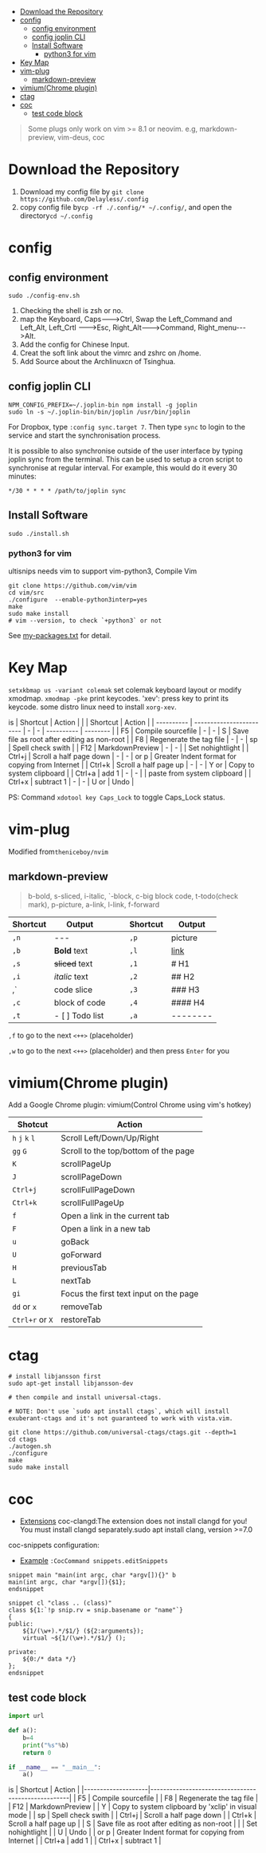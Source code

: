 
<!-- TOC GFM -->

+ [Download the Repository](#download-the-repository)
+ [config](#config)
	* [config environment](#config-environment)
	* [config joplin CLI](#config-joplin-cli)
	* [Install Software](#install-software)
		- [python3 for vim](#python3-for-vim)
+ [Key Map](#key-map)
+ [vim-plug](#vim-plug)
	* [markdown-preview](#markdown-preview)
+ [vimium(Chrome plugin)](#vimiumchrome-plugin)
+ [ctag](#ctag)
+ [coc](#coc)
	* [test code block](#test-code-block)

<!-- /TOC -->

> Some plugs only work on vim >= 8.1 or neovim. e.g, markdown-preview, vim-deus, coc
# Download the Repository
1. Download my config file by `git clone https://github.com/Delayless/.config`
2. copy config file by`cp -rf ./.config/* ~/.config/`, and open the directory`cd ~/.config`
# config
## config environment
`sudo ./config-env.sh`
1. Checking the shell is zsh or no.
2. map the Keyboard, Caps--->Ctrl, Swap the Left_Command and Left_Alt, Left_Crtl --->Esc, Right_Alt--->Command, Right_menu--->Alt.
3. Add the config for Chinese Input.
4. Creat the soft link about the vimrc and zshrc on /home.
5. Add Source about the Archlinuxcn of Tsinghua.
## config joplin CLI
```
NPM_CONFIG_PREFIX=~/.joplin-bin npm install -g joplin
sudo ln -s ~/.joplin-bin/bin/joplin /usr/bin/joplin
```
For Dropbox, type `:config sync.target 7`. Then type `sync` to login to the service and start the synchronisation process.

It is possible to also synchronise outside of the user interface by typing joplin sync from the terminal. This can be used to setup a cron script to synchronise at regular interval. For example, this would do it every 30 minutes:
```
*/30 * * * * /path/to/joplin sync
```

## Install Software
`sudo ./install.sh`
### python3 for vim
ultisnips needs vim to support vim-python3,
Compile Vim
```
git clone https://github.com/vim/vim
cd vim/src
./configure  --enable-python3interp=yes
make
sudo make install
# vim --version, to check `+python3` or not
```
See [my-packages.txt](./my-packages.txt) for detail.

# Key Map
`setxkbmap us -variant colemak` set colemak keyboard layout or modify xmodmap.
`xmodmap -pke` print keycodes.
'xev': press key to print its keycode. some distro linux need to install `xorg-xev`.

<LEADER> is <Space>
| Shortcut   | Action                   |   |   | Shortcut           | Action                                          |
| ---------- | ------------------------ | - | - | ----------         | --------                                        |
| F5         | Compile sourcefile       | - | - | <LEADER>S          | Save file as root after editing as non-root     |
| F8         | Regenerate the tag file  | - | - | <LEADER>sp         | Spell check swith                               |
| F12        | MarkdownPreview          | - | - | <LEADER><Enter>    | Set nohightlight                                |
| Ctrl+j     | Scroll a half page down  | - | - | <F10> or <LEADER>p | Greater Indent format for copying from Internet |
| Ctrl+k     | Scroll a half page up    | - | - | Y or <C-c>         | Copy to system clipboard                        |
| Ctrl+a     | add 1                    | - | - | <C-v>              | paste from system clipboard                     |
| Ctrl+x     | subtract 1               | - | - | U or <C-r>         | Undo                                            |









PS: Command `xdotool key Caps_Lock` to toggle Caps_Lock status.

# vim-plug
Modified from`theniceboy/nvim`

## markdown-preview
> b-bold, s-sliced, i-italic, \`-block, c-big block code, t-todo(check mark), p-picture, a-link, l-link, f-forward

| Shortcut   | Output            |   |   | Shortcut   | Output     |
| ---------- | ----------------- | - | - | ---------- | ---------- |
| `,n`       | ---               |   |   | `,p`       | picture    |
| `,b`       | **Bold** text     |   |   | `,l`       | [link]()   |
| `,s`       | ~~sliced~~ text   |   |   | `,1`       | # H1       |
| `,i`       | *italic* text     |   |   | `,2`       | ## H2      |
| ,\`        | code slice        |   |   | `,3`       | ### H3     |
| `,c`       | block of code     |   |   | `,4`       | #### H4    |
| `,t`       | - [ ] Todo list   |   |   | `,a`       | --------   |

`,f` to go to the next `<++>` (placeholder)

`,w` to go to the next `<++>` (placeholder) and then press `Enter` for you


# vimium(Chrome plugin)
Add a Google Chrome plugin: vimium(Control Chrome using vim's hotkey)

| Shotcut         | Action                                 |
|-----------------|----------------------------------------|
| `h` `j` `k` `l` | Scroll Left/Down/Up/Right              |
| `gg` `G`        | Scroll to the top/bottom of the page   |
| `K`             | scrollPageUp                           |
| `J`             | scrollPageDown                         |
| `Ctrl+j`        | scrollFullPageDown                     |
| `Ctrl+k`        | scrollFullPageUp                       |
| `f`             | Open a link in the current tab         |
| `F`             | Open a link in a new tab               |
| `u`             | goBack                                 |
| `U`             | goForward                              |
| `H`             | previousTab                            |
| `L`             | nextTab                                |
| `gi`            | Focus the first text input on the page |
| `dd` or `x`     | removeTab                              |
| `Ctrl+r` or `X` | restoreTab                             |

# ctag
```
# install libjansson first
sudo apt-get install libjansson-dev

# then compile and install universal-ctags.

# NOTE: Don't use `sudo apt install ctags`, which will install exuberant-ctags and it's not guaranteed to work with vista.vim.

git clone https://github.com/universal-ctags/ctags.git --depth=1
cd ctags
./autogen.sh
./configure
make
sudo make install
```

# coc
- [Extensions](https://github.com/neoclide/coc.nvim/wiki/Using-coc-extensions)
coc-clangd:The extension does not install clangd for you! You must install clangd separately.sudo apt install clang<Tab>, version >=7.0

coc-snippets configuration:
- [Example](https://github.com/neoclide/coc-snippets/tree/master/tests/snippets)
`:CocCommand snippets.editSnippets`


```
snippet main "main(int argc, char *argv[]){}" b
main(int argc, char *argv[]){$1};
endsnippet

snippet cl "class .. (class)"
class ${1:`!p snip.rv = snip.basename or "name"`}
{
public:
	${1/(\w+).*/$1/} (${2:arguments});
	virtual ~${1/(\w+).*/$1/} ();

private:
	${0:/* data */}
};
endsnippet
```
## test code block
```python
import url

def a():
	b=4
	print("%s"%b)
	return 0

if __name__ == "__main__":
	a()
```

<LEADER> is <Space>
| Shortcut           | Action                                             |
|--------------------|----------------------------------------------------|
| F5                 | Compile sourcefile                                 |
| F8                 | Regenerate the tag file                            |
| F12                | MarkdownPreview                                    |
| Y                  | Copy to system clipboard by 'xclip' in visual mode |
| <LEADER>sp         | Spell check swith                                  |
| Ctrl+j             | Scroll a half page down                            |
| Ctrl+k             | Scroll a half page up                              |
| <LEADER>S          | Save file as root after editing as non-root        |
| <LEADER><Enter>    | Set nohightlight                                   |
| U                  | Undo                                               |
| <F10> or <LEADER>p | Greater Indent format for copying from Internet    |
| Ctrl+a             | add 1                                              |
| Ctrl+x             | subtract 1                                         |








